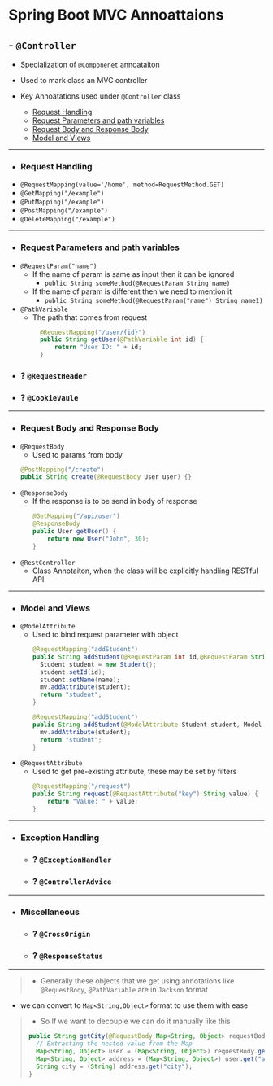 # Spring Boot MVC Annoattaions

## - `@Controller`
- Specialization of `@Componenet` annoataiton
- Used to mark class an MVC controller

- Key Annoatations used under `@Controller` class
  - [Request Handling](./spring_boot_mvc_annotations.md#request-handling)
  - [Request Parameters and path variables](./spring_boot_mvc_annotations.md#request-parameters-and-path-variables)
  - [Request Body and Response Body](./spring_boot_mvc_annotations.md#request-body-and-response-body)
  - [Model and Views ](./spring_boot_mvc_annotations.md#model-and-views)
  
---
- ### Request Handling
- `@RequestMapping(value='/home', method=RequestMethod.GET)`
- `@GetMapping("/example")`
- `@PutMapping("/example")`
- `@PostMapping("/example")`
- `@DeleteMapping("/example")`
---
- ### Request Parameters and path variables
- `@RequestParam("name")`
  - If the name of param is same as input then it can be ignored
    - `public String someMethod(@RequestParam String name)`
  - If the name of param is different then we need to mention it
    - `public String someMethod(@RequestParam("name") String name1)`
- `@PathVariable`
  - The path that comes from request
    ```java
      @RequestMapping("/user/{id}")
      public String getUser(@PathVariable int id) {
          return "User ID: " + id;
      }
    ```
- ### ? `@RequestHeader`
- ### ? `@CookieVaule`
---
- ### Request Body and Response Body
- `@RequestBody`
  - Used to params from body
  ```java
  @PostMapping("/create")
  public String create(@RequestBody User user) {}
  ```
- `@ResponseBody`
  - If the response is to be send in body of response
    ```java
    @GetMapping("/api/user")
    @ResponseBody
    public User getUser() {
        return new User("John", 30);
    }
    ```
- `@RestController`
  - Class Annotaiton, when the class will be explicitly handling RESTful API
---
- ### Model and Views 
- `@ModelAttribute`
  - Used to bind request parameter with object
    ```java
    @RequestMapping("addStudent")
    public String addStudent(@RequestParam int id,@RequestParam String name, Model mv){
      Student student = new Student();
      student.setId(id);
      student.setName(name);
      mv.addAttribute(student);
      return "student";
    }
    ```
    ```java
    @RequestMapping("addStudent")
    public String addStudent(@ModelAttribute Student student, Model mv){
      mv.addAttribute(student);
      return "student";
    }
    ```
- `@RequestAttribute`
  - Used to get pre-existing attribute, these may be set by filters
      ```java
      @RequestMapping("/request")
      public String request(@RequestAttribute("key") String value) {
          return "Value: " + value;
      }
      ```
---
- ### Exception Handling
  - ### ? `@ExceptionHandler`
  - ### ? `@ControllerAdvice`
---
- ### Miscellaneous
  - ### ? `@CrossOrigin`
  - ### ? `@ResponseStatus`
---
>- Generally these objects that we get using annotations like `@RequestBody`, `@PathVariable` are in `Jackson` format 
  - we can convert to `Map<String,Object>` format to use them with ease
>- So If we want to decouple we can do it manually like this
>  ```java
>  public String getCity(@RequestBody Map<String, Object> requestBody) {
>    // Extracting the nested value from the Map
>    Map<String, Object> user = (Map<String, Object>) requestBody.get("user");
>    Map<String, Object> address = (Map<String, Object>) user.get("address");
>    String city = (String) address.get("city");
>  }
>  ```
